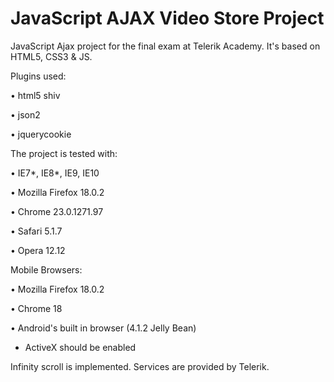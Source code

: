 # JavaScript AJAX Video Store Project

JavaScript Ajax project for the final exam at Telerik Academy. It's based on HTML5, CSS3 & JS. 


Plugins used:

•	html5 shiv

•	json2

•	jquerycookie


The project is tested with:

•	IE7*, IE8*, IE9, IE10

•	Mozilla Firefox 18.0.2

•	Chrome 23.0.1271.97

•	Safari 5.1.7

•	Opera 12.12


Mobile Browsers:

•	Mozilla Firefox 18.0.2

•	Chrome 18

•	Android's built in browser (4.1.2 Jelly Bean)

* ActiveX should be enabled

Infinity scroll is implemented. Services are provided by Telerik.
